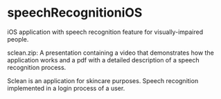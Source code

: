 # speechRecognitioniOS
iOS application with speech recognition feature for visually-impaired people.

sclean.zip: A presentation containing a video that demonstrates how the application works and a pdf with a detailed description of a speech recognition process.

Sclean is an application for skincare purposes. Speech recognition implemented in a login process of a user. 

